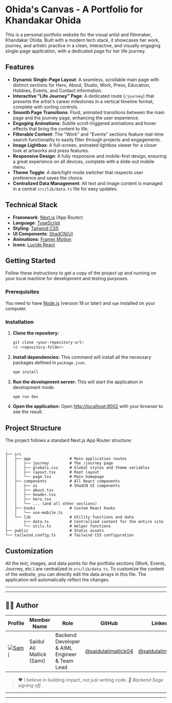 # Ohida's Canvas - A Portfolio for Khandakar Ohida

This is a personal portfolio website for the visual artist and filmmaker, Khandakar Ohida. Built with a modern tech stack, it showcases her work, journey, and artistic practice in a clean, interactive, and visually engaging single-page application, with a dedicated page for her life journey.

## Features

- **Dynamic Single-Page Layout**: A seamless, scrollable main page with distinct sections for Hero, About, Studio, Work, Press, Education, Hobbies, Events, and Contact information.
- **Interactive "Life Journey" Page**: A dedicated route (`/journey`) that presents the artist's career milestones in a vertical timeline format, complete with sorting controls.
- **Smooth Page Transitions**: Fluid, animated transitions between the main page and the journey page, enhancing the user experience.
- **Engaging Animations**: Subtle scroll-triggered animations and hover effects that bring the content to life.
- **Filterable Content**: The "Work" and "Events" sections feature real-time search functionality to easily filter through projects and engagements.
- **Image Lightbox**: A full-screen, animated lightbox viewer for a closer look at artworks and press features.
- **Responsive Design**: A fully responsive and mobile-first design, ensuring a great experience on all devices, complete with a slide-out mobile menu.
- **Theme Toggle**: A dark/light mode switcher that respects user preference and saves the choice.
- **Centralized Data Management**: All text and image content is managed in a central `src/lib/data.ts` file for easy updates.

## Technical Stack

- **Framework**: [Next.js](https://nextjs.org/) (App Router)
- **Language**: [TypeScript](https://www.typescriptlang.org/)
- **Styling**: [Tailwind CSS](https://tailwindcss.com/)
- **UI Components**: [ShadCN/UI](https://ui.shadcn.com/)
- **Animations**: [Framer Motion](https://www.framer.com/motion/)
- **Icons**: [Lucide React](https://lucide.dev/)

## Getting Started

Follow these instructions to get a copy of the project up and running on your local machine for development and testing purposes.

### Prerequisites

You need to have [Node.js](https://nodejs.org/) (version 18 or later) and `npm` installed on your computer.

### Installation

1.  **Clone the repository:**
    ```bash
    git clone <your-repository-url>
    cd <repository-folder>
    ```

2.  **Install dependencies:**
    This command will install all the necessary packages defined in `package.json`.
    ```bash
    npm install
    ```

3.  **Run the development server:**
    This will start the application in development mode.
    ```bash
    npm run dev
    ```

4.  **Open the application:**
    Open [http://localhost:9002](http://localhost:9002) with your browser to see the result.

## Project Structure

The project follows a standard Next.js App Router structure:

```
.
├── src
│   ├── app                 # Main application routes
│   │   ├── journey         # The /journey page
│   │   ├── globals.css     # Global styles and theme variables
│   │   ├── layout.tsx      # Root layout
│   │   └── page.tsx        # Main homepage
│   ├── components          # All React components
│   │   ├── ui              # ShadCN UI components
│   │   ├── about.tsx
│   │   ├── header.tsx
│   │   ├── hero.tsx
│   │   └── ... (and all other sections)
│   ├── hooks               # Custom React hooks
│   │   └── use-mobile.ts
│   └── lib                 # Utility functions and data
│       ├── data.ts         # Centralized content for the entire site
│       └── utils.ts        # Helper functions
├── public                  # Static assets
└── tailwind.config.ts      # Tailwind CSS configuration
```

## Customization

All the text, images, and data points for the portfolio sections (Work, Events, Journey, etc.) are centralized in `src/lib/data.ts`. To customize the content of the website, you can directly edit the data arrays in this file. The application will automatically reflect the changes.

---
---
## 👨‍💻 Author

|Profile                                                                                                   | Member Name                   | Role                                              | GitHub                                                            | LinkedIn                                                          |
|----------------------------------------------------------------------------------------------------------|-------------------------------|---------------------------------------------------|-------------------------------------------------------------------|-------------------------------------------------------------------|
| [![Sami](https://github.com/saidulalimallick04.png?size=75)](https://github.com/saidulalimallick04)      | Saidul Ali Mallick (Sami)     | Backend Developer & AIML Engineer & Team Lead     | [@saidulalimallick04](https://github.com/saidulalimallick04)      | [@saidulalimallick04](https://linkedin.com/in/saidulalimallick04) |

> ❤️ I believe in building impact, not just writing code.
> _💚 Backend Sage signing off.._

---
---